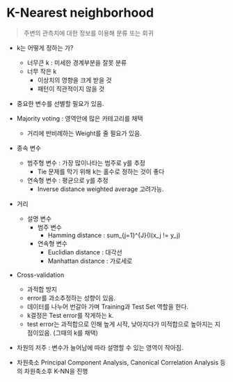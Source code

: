 # K-Nearest neighborhood

> 주변의 관측치에 대한 정보를 이용해 분류 또는 회귀 

- k는 어떻게 정하는 가?
    - 너무큰 k : 미세한 경계부분을 잘못 분류
    - 너무 작은 k 
        - 이상치의 영향을 크게 받을 것
        - 패턴이 직관적이지 않을 것
- 중요한 변수를 선별할 필요가 있음.
- Majority voting : 영역안에 많은 카테고리를 채택
    - 거리에 반비례하는 Weight를 줄 필요가 있음.
- 종속 변수
    - 범주형 변수 : 가장 많이나타는 범주로 y를 추정
        - Tie 문제를 막기 위해 k는 홀수로 정하는 것이 좋다
    - 연속형 변수 : 평균으로 y를 추정
        - Inverse distance weighted average 고려가능.
- 거리
    - 설명 변수
        - 범주 변수 
            - Hamming distance : sum_{j=1}^{J}{I(x_j != y_j)
         - 연속형 변수
            - Euclidian distance : 대각선
            - Manhattan distance : 가로세로 

- Cross-validation
    - 과적합 방지
    - error를 과소추정하는 성향이 있음.
    - 데이터를 나누어 번갈아 가며 Training과 Test Set 역할을 한다.
    - k결정은 Test error를 작게하는 k.
    - test error는 과적합으로 인해 높게 시작, 낮아지다가 미적합으로 높아지는 지점이있음. (그때의 k를 채택)
- 차원의 저주 : 변수가 늘어남에 따라 설명할 수 있는 영역이 작아짐.
- 차원축소 Principal Component Analysis, Canonical Correlation Analysis 등의 차원축소후 K-NN을 진행

